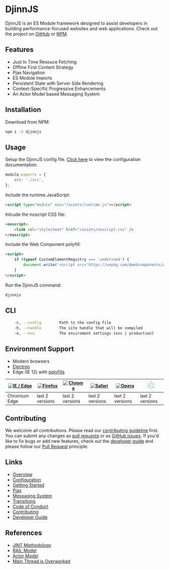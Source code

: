 # DjinnJS

DjinnJS is an ES Module framework designed to assist developers in building performance-focused websites and web applications. Check out the project on [GitHub](https://github.com/Pageworks/djinnjs) or [NPM](https://www.npmjs.com/package/djinnjs).

## Features

-   Just In Time Resouce Fetching
-   Offline First Content Strategy
-   Pjax Navigation
-   ES Module Imports
-   Persistent State with Server Side Rendering
-   Context-Specific Progressive Enhancements
-   An Actor Model based Messaging System

## Installation

Download from NPM:

```sh
npm i -D djinnjs
```

## Usage

Setup the DjinnJS config file. [Click here](https://djinnjs.com/configuration) to view the configuration documentation.

```javascript
module.exports = {
    src: './src',
};
```

Include the runtime JavaScript:

```html
<script type="module" src="/assets/runtime.js"></script>
```

Inlcude the noscript CSS file:

```html
<noscript>
    <link rel="stylesheet" href="/assets/noscript.css" />
</noscript>
```

Include the Web Component polyfill:

```html
<script>
    if (typeof CustomElementRegistry === 'undefined') {
        document.write('<script src="https://unpkg.com/@webcomponents/webcomponentsjs@2.4.0/webcomponents-bundle.js"><\/script>');
    }
</script>
```

Run the DjinnJS command:

```sh
djinnjs
```

## CLI

```bash
    -c, --config        Path to the config file
    -h, --handle        The site handle that will be compiled
    -e, --env           The enviroment settings (env | production)
```

## Environment Support

-   Modern browsers
-   [Electron](https://electronjs.org/)
-   Edge (IE 12) with [polyfills](https://github.com/webcomponents/polyfills/tree/master/packages/webcomponentsjs)

| [<img src="https://raw.githubusercontent.com/alrra/browser-logos/master/src/edge/edge_48x48.png" alt="IE / Edge" width="24px" height="24px" />](http://godban.github.io/browsers-support-badges/) | [<img src="https://raw.githubusercontent.com/alrra/browser-logos/master/src/firefox/firefox_48x48.png" alt="Firefox" width="24px" height="24px" />](http://godban.github.io/browsers-support-badges/) | [<img src="https://raw.githubusercontent.com/alrra/browser-logos/master/src/chrome/chrome_48x48.png" alt="Chrome" width="24px" height="24px" />](http://godban.github.io/browsers-support-badges/) | [<img src="https://raw.githubusercontent.com/alrra/browser-logos/master/src/safari/safari_48x48.png" alt="Safari" width="24px" height="24px" />](http://godban.github.io/browsers-support-badges/) | [<img src="https://raw.githubusercontent.com/alrra/browser-logos/master/src/opera/opera_48x48.png" alt="Opera" width="24px" height="24px" />](http://godban.github.io/browsers-support-badges/) | [<img src="https://raw.githubusercontent.com/alrra/browser-logos/master/src/electron/electron_48x48.png" alt="Electron" width="24px" height="24px" />](http://godban.github.io/browsers-support-badges/) |
| ------------------------------------------------------------------------------------------------------------------------------------------------------------------------------------------------- | ----------------------------------------------------------------------------------------------------------------------------------------------------------------------------------------------------- | -------------------------------------------------------------------------------------------------------------------------------------------------------------------------------------------------- | -------------------------------------------------------------------------------------------------------------------------------------------------------------------------------------------------- | ----------------------------------------------------------------------------------------------------------------------------------------------------------------------------------------------- | -------------------------------------------------------------------------------------------------------------------------------------------------------------------------------------------------------- |
| Chromium Edge                                                                                                                                                                                     | last 2 versions                                                                                                                                                                                       | last 2 versions                                                                                                                                                                                    | last 2 versions                                                                                                                                                                                    | last 2 versions                                                                                                                                                                                 | last 2 versions                                                                                                                                                                                          |

## Contributing

We welcome all contributions. Please read our [contributing guideline](https://github.com/Pageworks/djinnjs-docs/blob/master/docs/contributing.md) first. You can submit any changes as [pull requests](https://github.com/Pageworks/djinnjs/pulls) or as [GitHub issues](https://github.com/Pageworks/djinnjs/issues). If you'd like to fix bugs or add new features, check out the [developer guide](https://djinnjs.com/developer-guide) and please follow our [Pull Request](https://djinnjs.com/contributing#branch-organization) principle.

## Links

-   [Overview](https://djinnjs.com/)
-   [Configuration](https://djinnjs.com/configuration)
-   [Getting Started](https://djinnjs.com/getting-started)
-   [Pjax](https://djinnjs.com/pjax)
-   [Messaging System](https://djinnjs.com/messaging)
-   [Transitions](https://djinnjs.com/transitions)
-   [Code of Conduct](https://djinnjs.com/code-of-conduct)
-   [Contributing](https://github.com/Pageworks/djinnjs-docs/blob/master/docs/contributing.md)
-   [Developer Guide](https://djinnjs.com/developer-guide)

## References

-   [JINT Methodology](https://jintmethod.dev/)
-   [RAIL Model](https://developers.google.com/web/fundamentals/performance/rail)
-   [Actor Model](https://dassur.ma/things/actormodel/)
-   [Main Thread is Overworked](https://www.youtube.com/watch?v=7Rrv9qFMWNM)
